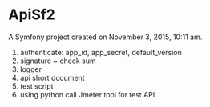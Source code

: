 ApiSf2
======

A Symfony project created on November 3, 2015, 10:11 am.

1. authenticate: app_id, app_secret, default_version
2. signature ~ check sum
3. logger
4. api short document
5. test script
6. using python call Jmeter tool for test API